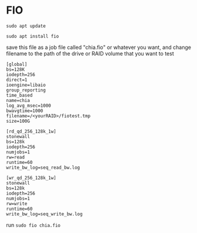 # FIO

`sudo apt update`

`sudo apt install fio`


save this file as a job file called "chia.fio" or whatever you want, and change filename to the path of the drive or RAID volume that you want to test

```
[global]
bs=128K
iodepth=256
direct=1
ioengine=libaio
group_reporting
time_based
name=chia
log_avg_msec=1000
bwavgtime=1000
filename=/<yourRAID>/fiotest.tmp
size=100G

[rd_qd_256_128k_1w]
stonewall
bs=128k
iodepth=256
numjobs=1
rw=read
runtime=60
write_bw_log=seq_read_bw.log

[wr_qd_256_128k_1w]
stonewall
bs=128k
iodepth=256
numjobs=1
rw=write
runtime=60
write_bw_log=seq_write_bw.log
```

run `sudo fio chia.fio`